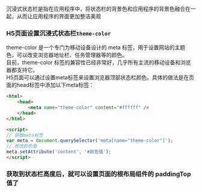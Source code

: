
沉浸式状态栏是指在应用程序中，将状态栏的背景色和应用程序的背景色融合在一起，从而让应用程序的界面更加整洁美观

### H5页面设置沉浸式状态栏`theme-color`

theme-color 是一个专门为移动设备设计的 meta 标签，用于设置网站的主题色，可以改变浏览器地址栏、任务管理器等的颜色。  
目前，theme-color 标签的兼容性已经非常好，几乎所有主流的移动设备和浏览器都支持它。  
H5页面可以通过设置meta标签来设置浏览器顶部状态栏颜色。具体的做法是在页面的head标签中添加以下meta标签：  
``` html
<html>
    <head>
        <meta name="theme-color" content="#ffffff" />
    </head>
</html>

<script>
// 获取meta标签  
var meta = document.querySelector('meta[name="theme-color"]');  
// 修改颜色值  
meta.setAttribute('content', '#颜色值');  
</script>
```

### 获取到状态栏高度后，就可以设置页面的根布局组件的 paddingTop 值了

